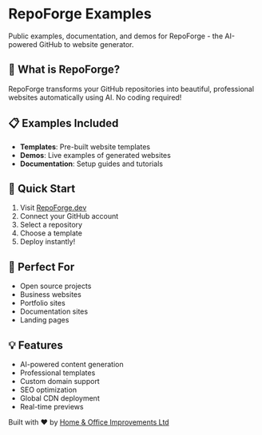 # RepoForge Examples

Public examples, documentation, and demos for RepoForge - the AI-powered GitHub to website generator.

## 🌟 What is RepoForge?

RepoForge transforms your GitHub repositories into beautiful, professional websites automatically using AI. No coding required!

## 📋 Examples Included

- **Templates**: Pre-built website templates
- **Demos**: Live examples of generated websites  
- **Documentation**: Setup guides and tutorials

## 🚀 Quick Start

1. Visit [RepoForge.dev](https://repoforge.dev)
2. Connect your GitHub account
3. Select a repository
4. Choose a template
5. Deploy instantly!

## 🎯 Perfect For

- Open source projects
- Business websites
- Portfolio sites
- Documentation sites
- Landing pages

## 💡 Features

- AI-powered content generation
- Professional templates
- Custom domain support
- SEO optimization
- Global CDN deployment
- Real-time previews

Built with ❤️ by [Home & Office Improvements Ltd](https://github.com/HOME-OFFICE-IMPROVEMENTS-LTD)

